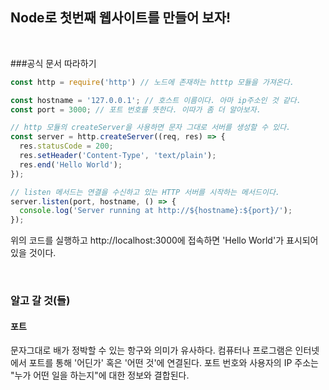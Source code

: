 ## Node로 첫번째 웹사이트를 만들어 보자!

<br>

###공식 문서 따라하기

```javascript
const http = require('http') // 노드에 존재하는 htttp 모듈을 가져온다.

const hostname = '127.0.0.1'; // 호스트 이름이다. 아마 ip주소인 것 같다.
const port = 3000; // 포트 번호를 뜻한다. 이따가 좀 더 알아보자.

// http 모듈의 createServer을 사용하면 문자 그대로 서버를 생성할 수 있다.
const server = http.createServer((req, res) => {
  res.statusCode = 200;
  res.setHeader('Content-Type', 'text/plain');
  res.end('Hello World');
});

// listen 메서드는 연결을 수신하고 있는 HTTP 서버를 시작하는 메서드이다.
server.listen(port, hostname, () => {
  console.log('Server running at http://${hostname}:${port}/');
});
```

위의 코드를 실행하고 http://localhost:3000에 접속하면 'Hello World'가 표시되어 있을 것이다.

<br>

### 알고 갈 것(들)

#### 포트

문자그대로 배가 정박할 수 있는 항구와 의미가 유사하다.  컴퓨터나 프로그램은 인터넷에서 포트를 통해 '어딘가' 혹은 '어떤 것'에 연결된다. 포트 번호와 사용자의 IP 주소는 "누가 어떤 일을 하는지"에 대한 정보와 결합된다. 

